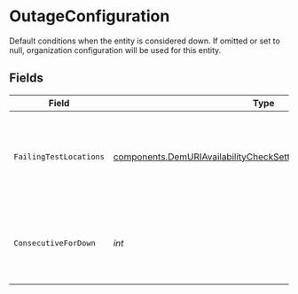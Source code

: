 # OutageConfiguration

  Default conditions when the entity is considered down.
  If omitted or set to null, organization configuration will be used for this entity.


## Fields

| Field                                                                                                                                                      | Type                                                                                                                                                       | Required                                                                                                                                                   | Description                                                                                                                                                | Example                                                                                                                                                    |
| ---------------------------------------------------------------------------------------------------------------------------------------------------------- | ---------------------------------------------------------------------------------------------------------------------------------------------------------- | ---------------------------------------------------------------------------------------------------------------------------------------------------------- | ---------------------------------------------------------------------------------------------------------------------------------------------------------- | ---------------------------------------------------------------------------------------------------------------------------------------------------------- |
| `FailingTestLocations`                                                                                                                                     | [components.DemURIAvailabilityCheckSettingsInputFailingTestLocations](../../models/components/demuriavailabilitychecksettingsinputfailingtestlocations.md) | :heavy_check_mark:                                                                                                                                         | How many locations must report a failure for an entity to be considered down.                                                                              | all                                                                                                                                                        |
| `ConsecutiveForDown`                                                                                                                                       | *int*                                                                                                                                                      | :heavy_check_mark:                                                                                                                                         | Number of consecutive failing tests for an entity to be considered down.                                                                                   | 2                                                                                                                                                          |